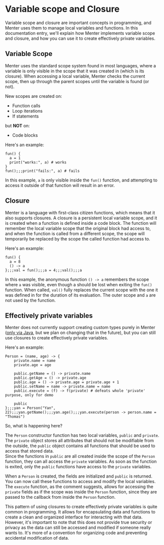 # Variable scope and Closure

Variable scope and closure are important concepts in programming, and Menter uses them to manage local variables and
functions. In this documentation entry, we'll explain how Menter implements variable scope and closure, and how you can
use it to create effectively private variables.

## Variable Scope

Menter uses the standard scope system found in most languages, where a variable is only visible in the scope that
it was created in (which is its closure). When accessing a local variable, Menter checks the current scope, then up
through the parent scopes until the variable is found (or not).

New scopes are created on:

- Function calls
- Loop iterations
- If statements

but **NOT** on:

- Code blocks

Here's an example:

```result=# server required;;;# server required
fun() {
  a = 1
  print("works:", a) # works
}
fun();;;print("fails:", a) # fails
```

In this example, `a` is only visible inside the `fun()` function, and attempting to access it outside of that function
will result in an error.

## Closure

Menter is a language with first-class citizen functions, which means that it also supports closures. A closure is a
persistent local variable scope, and it is created when a function is defined inside a code block. The function will
remember the local variable scope that the original block had access to, and when the function is called from a
different scope, the scope will temporarily be replaced by the scope the called function had access to.

Here's an example:

```result=() -> { a = 8; () -> { a; }; };;;() -> { a; };;;4;;;8;;;4
fun() {
  a = 8
  () -> a
};;;val = fun();;;a = 4;;;val();;;a
```

In this example, the anonymous function `() -> a` remembers the scope where `a` was visible, even though a should be
lost when exiting the `fun()` function. When called, `val()` fully replaces the current scope with the one it was
defined in for the duration of its evaluation. The outer scope and `a` are not used by the function.

## Effectively private variables

Menter does not currently support creating custom types purely in Menter ([only via Java](Java_custom_java_types.html),
but we plan on changing that in the future), but you can still use closures to create effectively private variables.

Here's an example:

```result=# server required;;;# server required;;;Yan;;;23;;;Thomas
Person = (name, age) -> {
    private.name = name
    private.age = age

    public.getName = () -> private.name
    public.getAge = () -> private.age
    public.age = () -> private.age = private.age + 1
    public.setName = name -> private.name = name
    public.execute = (f) -> f(private) # defeats whole 'private' purpose, only for demo

    public
};;;yan = Person("Yan", 22);;;yan.getName();;;yan.age();;;yan.execute(person -> person.name = "Thomas")
```

So, what is happening here?

The `Person` constructor function has two local variables, `public` and `private`. The `private` object stores all
attributes that should not be modifiable from the outside, the `public` object contains all functions that should be
used to access that stored data.  
Since the functions in `public` are all created inside the scope of the `Person` function, they can all access the
`private` variables. As soon as the function is exited, only the `public` functions have access to the `private`
variables.

When a `Person` is created, the fields are initialized and `public` is returned. You can now call these functions to
access and modify the local variables.  
The `execute` function, as the comment suggests, allows for accessing the `private` fields as if the scope was inside
the `Person` function, since they are passed to the callback from inside the `Person` function.

This pattern of using closures to create effectively private variables is quite common in programming. It allows for
encapsulating data and functions to create a clean and organized interface for interacting with that data. However, it's
important to note that this does not provide true security or privacy as the data can still be accessed and modified if
someone really wants to. It's more of a convention for organizing code and preventing accidental modification of data.

